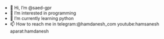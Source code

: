 - 👋 Hi, I’m @saed-gpr
- 👀 I’m interested in programming
- 🌱 I’m currently learning python
- 📫 How to reach me in telegram:@hamdanesh_com youtube:hamsanesh aparat:hamdanesh

<!---
saed-gpr/saed-gpr is a ✨ special ✨ repository because its `README.md` (this file) appears on your GitHub profile.
You can click the Preview link to take a look at your changes.
--->
